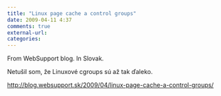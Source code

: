 ```yaml
---
title: "Linux page cache a control groups"
date: 2009-04-11 4:37
comments: true
external-url:
categories:
---
```

From WebSupport blog. In Slovak.  
  
Netušil som, že Linuxové cgroups sú až tak ďaleko.

<http://blog.websupport.sk/2009/04/linux-page-cache-a-control-groups/>
